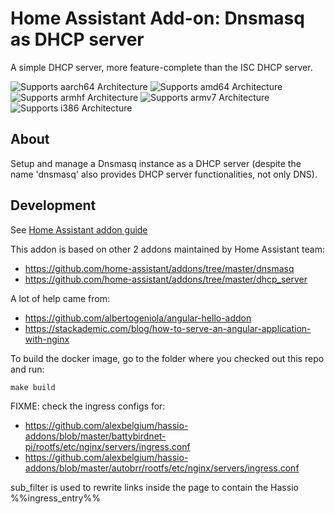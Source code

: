 # Home Assistant Add-on: Dnsmasq as DHCP server

A simple DHCP server, more feature-complete than the ISC DHCP server.

![Supports aarch64 Architecture][aarch64-shield] ![Supports amd64 Architecture][amd64-shield] ![Supports armhf Architecture][armhf-shield] ![Supports armv7 Architecture][armv7-shield] ![Supports i386 Architecture][i386-shield]

## About

Setup and manage a Dnsmasq instance as a DHCP server (despite the name 'dnsmasq' also provides DHCP server functionalities, not only DNS).

[aarch64-shield]: https://img.shields.io/badge/aarch64-yes-green.svg
[amd64-shield]: https://img.shields.io/badge/amd64-yes-green.svg
[armhf-shield]: https://img.shields.io/badge/armhf-yes-green.svg
[armv7-shield]: https://img.shields.io/badge/armv7-yes-green.svg
[i386-shield]: https://img.shields.io/badge/i386-yes-green.svg

## Development

See [Home Assistant addon guide](https://developers.home-assistant.io/docs/add-ons)

This addon is based on other 2 addons maintained by Home Assistant team:
* https://github.com/home-assistant/addons/tree/master/dnsmasq
* https://github.com/home-assistant/addons/tree/master/dhcp_server

A lot of help came from:
* https://github.com/albertogeniola/angular-hello-addon
* https://stackademic.com/blog/how-to-serve-an-angular-application-with-nginx

To build the docker image, go to the folder where you checked out this repo and run:

```
make build
```


FIXME: 
check the ingress configs for:
* https://github.com/alexbelgium/hassio-addons/blob/master/battybirdnet-pi/rootfs/etc/nginx/servers/ingress.conf
* https://github.com/alexbelgium/hassio-addons/blob/master/autobrr/rootfs/etc/nginx/servers/ingress.conf

sub_filter is used to rewrite links inside the page to contain the Hassio %%ingress_entry%%